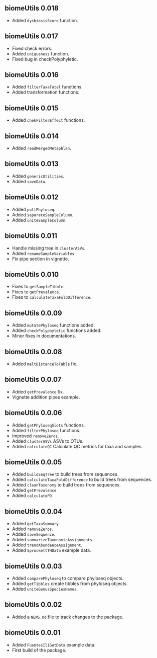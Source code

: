 ## biomeUtils 0.018

* Added `dysbiosisScore` function.  

## biomeUtils 0.017

* Fixed check errors.  
* Added `uniqueness` function.  
* Fixed bug in checkPolyphyletic.  

## biomeUtils 0.016

* Added `filterTaxaTotal` functions.  
* Added transformation functions.  

## biomeUtils 0.015

* Added `chekFilterEffect` functions.  

## biomeUtils 0.014

* Added `readMergedMetaphlan`.   

## biomeUtils 0.013

* Added `genericUtilities`.   
* Added `saveData`.  

## biomeUtils 0.012

* Added `pullPhyloseq`.   
* Added `separateSampleColumn`.  
* Added `uniteSampleColumn`.  

## biomeUtils 0.011

* Handle missing tree in `clusterASVs`.  
* Added `renameSampleVariables`.  
* Fix pipe section in vignette.

## biomeUtils 0.010

* Fixes to `getSampleTibble`.
* Fixes to `getPrevalence`.
* Fixes to `calculateTaxaFoldDifference`.  

## biomeUtils 0.0.09

* Added `mutatePhyloseq` functions added.
* Added `checkPolyphyletic` functions added.
* Minor fixes in documentations. 

## biomeUtils 0.0.08

* Added `meltDistanceToTable` fix.

## biomeUtils 0.0.07

* Added `getPrevalence` fix.
* Vignette addition pipes example.

## biomeUtils 0.0.06

* Added `getPhyloseqSlots` functions.
* Added `filterPhyloseq` functions.
* Improved `removeZeros`.
* Added `clusterASVs` ASVs to OTUs.
* Added `calculateQC` Calculate QC metrics for taxa and samples.

## biomeUtils 0.0.05

* Added `buildSeqTree` to build trees from sequences.
* Added `calculateTaxaFoldDifference` to build trees from sequences.
* Added `cleanTaxonomy` to build trees from sequences.
* Added `getPrevalence`
* Added `calculatePD`

## biomeUtils 0.0.04

* Added `getTaxaSummary`.
* Added `removeZeros`.
* Added `saveSequence`.
* Added `summarizeTaxonomicAssignments`.
* Added `trendAbundanceAssignment`.
* Added `SprockettTHData` example data.

## biomeUtils 0.0.03

* Added `comparePhyloseq` to compare phyloseq objects.
* Added `getTibbles` create tibbles from phyloseq objects.
* Added `uniteGenusSpeciesNames`.


## biomeUtils 0.0.02

* Added a `NEWS.md` file to track changes to the package.

## biomeUtils 0.0.01

* Added `FuentesIliGutData` example data.
* First build of the package.


